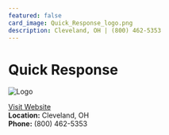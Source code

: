 ```yaml
---
featured: false
card_image: Quick_Response_logo.png
description: Cleveland, OH | (800) 462-5353
---
```


# Quick Response
<img src="Quick_Response_logo.png" alt="Logo" style="max-width: 200px; height: auto;">

<a href="https://www.quickresponse.net">Visit Website</a>  
**Location:** Cleveland, OH  
**Phone:** (800) 462-5353
